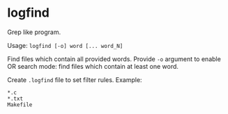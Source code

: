 # logfind
Grep like program.

Usage:
`logfind [-o] word [... word_N]`

Find files which contain all provided words. 
Provide `-o` argument to enable OR search mode: find files which contain at least one word.

Create `.logfind` file to set filter rules. 
Example:
```
*.c
*.txt
Makefile
```
